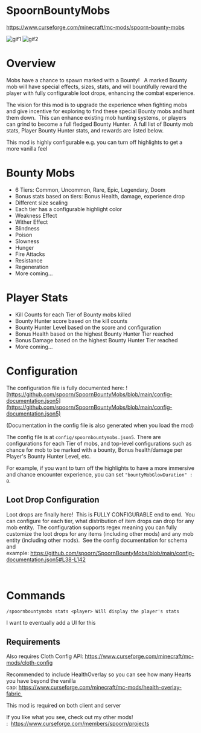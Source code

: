 # SpoornBountyMobs
https://www.curseforge.com/minecraft/mc-mods/spoorn-bounty-mobs


![gif1](https://i.imgur.com/vadvELV.gif)
![gif2](https://i.imgur.com/MVdDInI.gif)

# Overview

Mobs have a chance to spawn marked with a Bounty!   A marked Bounty mob will have special effects, sizes, stats, and will bountifully reward the player with fully configurable loot drops, enhancing the combat experience.

The vision for this mod is to upgrade the experience when fighting mobs and give incentive for exploring to find these special Bounty mobs and hunt them down.  This can enhance existing mob hunting systems, or players can grind to become a full fledged Bounty Hunter.  A full list of Bounty mob stats, Player Bounty Hunter stats, and rewards are listed below. 

This mod is highly configurable e.g. you can turn off highlights to get a more vanilla feel

# Bounty Mobs
- 6 Tiers: Common, Uncommon, Rare, Epic, Legendary, Doom
- Bonus stats based on tiers: Bonus Health, damage, experience drop 
- Different size scaling
- Each tier has a configurable highlight color
- Weakness Effect
- Wither Effect
- Blindness
- Poison
- Slowness
- Hunger
- Fire Attacks
- Resistance
- Regeneration
- More coming...

# Player Stats
- Kill Counts for each Tier of Bounty mobs killed
- Bounty Hunter score based on the kill counts
- Bounty Hunter Level based on the score and configuration
- Bonus Health based on the highest Bounty Hunter Tier reached
- Bonus Damage based on the highest Bounty Hunter Tier reached
- More coming...
 

# Configuration
The configuration file is fully documented here: ![https://github.com/spoorn/SpoornBountyMobs/blob/main/config-documentation.json5](https://github.com/spoorn/SpoornBountyMobs/blob/main/config-documentation.json5)

(Documentation in the config file is also generated when you load the mod)

The config file is at `config/spoornbountymobs.json5`. There are configurations for each Tier of mobs, and top-level configurations such as chance for mob to be marked with a bounty, Bonus health/damage per Player's Bounty Hunter Level, etc.

For example, if you want to turn off the highlights to have a more immersive and chance encounter experience, you can set `"bountyMobGlowDuration" : 0`.

## Loot Drop Configuration
Loot drops are finally here!  This is FULLY CONFIGURABLE end to end.  You can configure for each tier, what distribution of item drops can drop for any mob entity.  The configuration supports regex meaning you can fully customize the loot drops for any items (including other mods) and any mob entity (including other mods).  See the config documentation for schema and example: https://github.com/spoorn/SpoornBountyMobs/blob/main/config-documentation.json5#L38-L142

 
# Commands
`/spoornbountymobs stats <player> Will display the player's stats`

I want to eventually add a UI for this

## Requirements

Also requires Cloth Config API: https://www.curseforge.com/minecraft/mc-mods/cloth-config

Recommended to include HealthOverlay so you can see how many Hearts you have beyond the vanilla cap: https://www.curseforge.com/minecraft/mc-mods/health-overlay-fabric 

This mod is required on both client and server

If you like what you see, check out my other mods! :  https://www.curseforge.com/members/spoorn/projects
